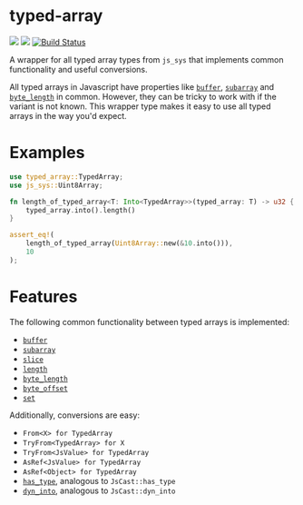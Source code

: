 # typed-array

[![](https://img.shields.io/crates/v/typed-array.svg)][crates-io]
[![](https://docs.rs/typed-array/badge.svg)][api-docs]
[![Build Status](https://travis-ci.org/ThomasdenH/typed-array.svg?branch=master)](https://travis-ci.org/ThomasdenH/typed-array)

A wrapper for all typed array types from `js_sys` that implements common
functionality and useful conversions.

All typed arrays in Javascript have properties like [`buffer`], [`subarray`]
and [`byte_length`] in common. However, they can be tricky to work with if
the variant is not known. This wrapper type makes it easy to use all typed
arrays in the way you'd expect.
  
# Examples
```rust
use typed_array::TypedArray;
use js_sys::Uint8Array;

fn length_of_typed_array<T: Into<TypedArray>>(typed_array: T) -> u32 {
    typed_array.into().length()
}

assert_eq!(
    length_of_typed_array(Uint8Array::new(&10.into())),
    10
);
```

# Features
The following common functionality between typed arrays is implemented:

- [`buffer`]
- [`subarray`]
- [`slice`]
- [`length`]
- [`byte_length`]
- [`byte_offset`]
- [`set`]

Additionally, conversions are easy:

- `From<X> for TypedArray`
- `TryFrom<TypedArray> for X`
- `TryFrom<JsValue> for TypedArray`
- `AsRef<JsValue> for TypedArray`
- `AsRef<Object> for TypedArray`
- [`has_type`], analogous to `JsCast::has_type`
- [`dyn_into`], analogous to `JsCast::dyn_into`

[`buffer`]: enum.TypedArray.html#method.buffer
[`subarray`]: enum.TypedArray.html#method.subarray
[`slice`]: enum.TypedArray.html#method.slice
[`length`]: enum.TypedArray.html#method.length
[`byte_length`]: enum.TypedArray.html#method.byte_length
[`byte_offset`]: enum.TypedArray.html#method.byte_offset
[`set`]: enum.TypedArray.html#method.set
[`has_type`]: enum.TypedArray.html#method.has_type
[`dyn_into`]: enum.TypedArray.html#method.dyn_into
[crates-io]: https://crates.io/crates/typed-array
[api-docs]: https://docs.rs/typed-array/0.1.0/typed_array/